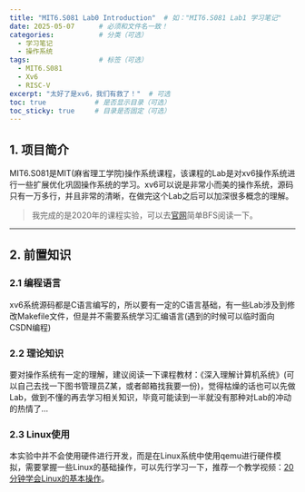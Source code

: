 ```yaml
---
title: "MIT6.S081 Lab0 Introduction"  # 如："MIT6.S081 Lab1 学习笔记"
date: 2025-05-07      # 必须和文件名一致！
categories:           # 分类（可选）
  - 学习笔记
  - 操作系统
tags:                 # 标签（可选）
  - MIT6.S081
  - Xv6
  - RISC-V
excerpt: "太好了是xv6，我们有救了！"  # 可选
toc: true            # 是否显示目录（可选）
toc_sticky: true     # 目录是否固定（可选）
---
```


## 1. 项目简介
MIT6.S081是MIT(麻省理工学院)操作系统课程，该课程的Lab是对xv6操作系统进行一些扩展优化巩固操作系统的学习。xv6可以说是非常小而美的操作系统，源码只有一万多行，并且非常的清晰，在做完这个Lab之后可以加深很多概念的理解。
> 我完成的是2020年的课程实验，可以去[官网](https://pdos.csail.mit.edu/6.S081/2020/schedule.html)简单BFS阅读一下。

---

## 2. 前置知识
### 2.1 编程语言
xv6系统源码都是C语言编写的，所以要有一定的C语言基础，有一些Lab涉及到修改Makefile文件，但是并不需要系统学习汇编语言(遇到的时候可以临时面向CSDN编程)


### 2.2 理论知识
要对操作系统有一定的理解，建议阅读一下课程教材：《深入理解计算机系统》(可以自己去找一下图书管理员Z某，或者邮箱找我要一份)，觉得枯燥的话也可以先做Lab，做到不懂的再去学习相关知识，毕竟可能读到一半就没有那种对Lab的冲动的热情了...

### 2.3 Linux使用
本实验中并不会使用硬件进行开发，而是在Linux系统中使用qemu进行硬件模拟，需要掌握一些Linux的基础操作，可以先行学习一下，推荐一个教学视频：[20分钟学会Linux的基本操作](https://www.bilibili.com/video/BV1LV411j7H3/?spm_id_from=333.337.search-card.all.click&vd_source=6d6a7df8303d620caa8999e60fb0aa19)。
